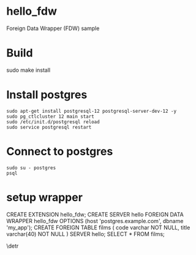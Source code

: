 # hello_fdw
Foreign Data Wrapper (FDW) sample

# Build
sudo make install


# Install postgres
```
sudo apt-get install postgresql-12 postgresql-server-dev-12 -y
sudo pg_ctlcluster 12 main start
sudo /etc/init.d/postgresql reload
sudo service postgresql restart
```

# Connect to postgres
```
sudo su - postgres
psql
```

# setup wrapper
CREATE EXTENSION hello_fdw;
CREATE SERVER hello
  FOREIGN DATA WRAPPER hello_fdw
  OPTIONS (host 'postgres.example.com', dbname 'my_app');
CREATE FOREIGN TABLE films (
    code        varchar NOT NULL,
    title       varchar(40) NOT NULL
)
SERVER hello;
SELECT * FROM  films;

\detr